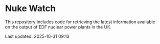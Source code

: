 # Nuke Watch

This repository includes code for retrieving the latest information available on the output of EDF nuclear power plants in the UK.

Last updated: 2025-10-31 09:13